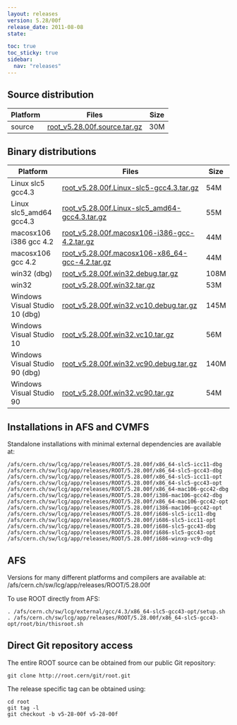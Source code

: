 ```yaml
---
layout: releases
version: 5.28/00f
release_date: 2011-08-08
state:

toc: true
toc_sticky: true
sidebar:
  nav: "releases"
---
```



## Source distribution

| Platform       | Files | Size |
|-----------|-------|-----|
| source | [root_v5.28.00f.source.tar.gz](https://root.cern/download/root_v5.28.00f.source.tar.gz) |  30M |


## Binary distributions

| Platform       | Files | Size |
|-----------|-------|-----|
| Linux slc5 gcc4.3 | [root_v5.28.00f.Linux-slc5-gcc4.3.tar.gz](https://root.cern/download/root_v5.28.00f.Linux-slc5-gcc4.3.tar.gz) |  54M |
| Linux slc5_amd64 gcc4.3 | [root_v5.28.00f.Linux-slc5_amd64-gcc4.3.tar.gz](https://root.cern/download/root_v5.28.00f.Linux-slc5_amd64-gcc4.3.tar.gz) |  55M |
| macosx106 i386 gcc 4.2 | [root_v5.28.00f.macosx106-i386-gcc-4.2.tar.gz](https://root.cern/download/root_v5.28.00f.macosx106-i386-gcc-4.2.tar.gz) |  44M |
| macosx106 gcc 4.2 | [root_v5.28.00f.macosx106-x86_64-gcc-4.2.tar.gz](https://root.cern/download/root_v5.28.00f.macosx106-x86_64-gcc-4.2.tar.gz) |  44M |
| win32 (dbg) | [root_v5.28.00f.win32.debug.tar.gz](https://root.cern/download/root_v5.28.00f.win32.debug.tar.gz) | 108M |
| win32 | [root_v5.28.00f.win32.tar.gz](https://root.cern/download/root_v5.28.00f.win32.tar.gz) |  53M |
| Windows Visual Studio 10 (dbg) | [root_v5.28.00f.win32.vc10.debug.tar.gz](https://root.cern/download/root_v5.28.00f.win32.vc10.debug.tar.gz) | 145M |
| Windows Visual Studio 10 | [root_v5.28.00f.win32.vc10.tar.gz](https://root.cern/download/root_v5.28.00f.win32.vc10.tar.gz) |  56M |
| Windows Visual Studio 90 (dbg) | [root_v5.28.00f.win32.vc90.debug.tar.gz](https://root.cern/download/root_v5.28.00f.win32.vc90.debug.tar.gz) | 140M |
| Windows Visual Studio 90 | [root_v5.28.00f.win32.vc90.tar.gz](https://root.cern/download/root_v5.28.00f.win32.vc90.tar.gz) |  54M |



## Installations in AFS and CVMFS
Standalone installations with minimal external dependencies are available at:
~~~
/afs/cern.ch/sw/lcg/app/releases/ROOT/5.28.00f/x86_64-slc5-icc11-dbg
/afs/cern.ch/sw/lcg/app/releases/ROOT/5.28.00f/x86_64-slc5-gcc43-dbg
/afs/cern.ch/sw/lcg/app/releases/ROOT/5.28.00f/x86_64-slc5-icc11-opt
/afs/cern.ch/sw/lcg/app/releases/ROOT/5.28.00f/x86_64-slc5-gcc43-opt
/afs/cern.ch/sw/lcg/app/releases/ROOT/5.28.00f/x86_64-mac106-gcc42-dbg
/afs/cern.ch/sw/lcg/app/releases/ROOT/5.28.00f/i386-mac106-gcc42-dbg
/afs/cern.ch/sw/lcg/app/releases/ROOT/5.28.00f/x86_64-mac106-gcc42-opt
/afs/cern.ch/sw/lcg/app/releases/ROOT/5.28.00f/i386-mac106-gcc42-opt
/afs/cern.ch/sw/lcg/app/releases/ROOT/5.28.00f/i686-slc5-icc11-dbg
/afs/cern.ch/sw/lcg/app/releases/ROOT/5.28.00f/i686-slc5-icc11-opt
/afs/cern.ch/sw/lcg/app/releases/ROOT/5.28.00f/i686-slc5-gcc43-dbg
/afs/cern.ch/sw/lcg/app/releases/ROOT/5.28.00f/i686-slc5-gcc43-opt
/afs/cern.ch/sw/lcg/app/releases/ROOT/5.28.00f/i686-winxp-vc9-dbg
~~~

## AFS
Versions for many different platforms and compilers are available at:
/afs/cern.ch/sw/lcg/app/releases/ROOT/5.28.00f

To use ROOT directly from AFS:
~~~
. /afs/cern.ch/sw/lcg/external/gcc/4.3/x86_64-slc5-gcc43-opt/setup.sh
. /afs/cern.ch/sw/lcg/app/releases/ROOT/5.28.00f/x86_64-slc5-gcc43-opt/root/bin/thisroot.sh
~~~

## Direct Git repository access
The entire ROOT source can be obtained from our public Git repository:

~~~
git clone http://root.cern/git/root.git
~~~
The release specific tag can be obtained using:
~~~
cd root
git tag -l
git checkout -b v5-28-00f v5-28-00f
~~~
